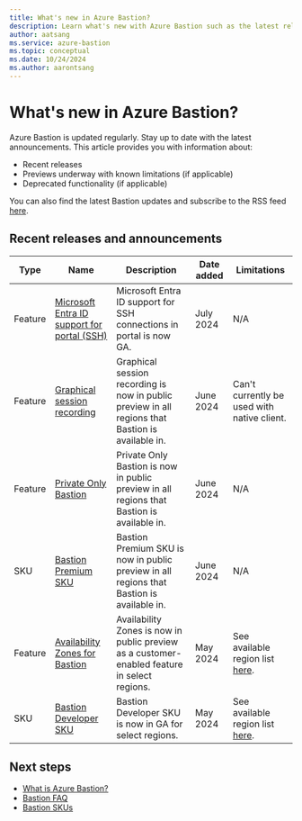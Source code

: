 ```yaml
---
title: What's new in Azure Bastion?
description: Learn what's new with Azure Bastion such as the latest release notes, known issues, bug fixes, deprecated functionality, and upcoming changes.
author: aatsang
ms.service: azure-bastion
ms.topic: conceptual
ms.date: 10/24/2024
ms.author: aarontsang
---
```


# What's new in Azure Bastion?

Azure Bastion is updated regularly. Stay up to date with the latest announcements. This article provides you with information about:

* Recent releases
* Previews underway with known limitations (if applicable)
* Deprecated functionality (if applicable)

You can also find the latest Bastion updates and subscribe to the RSS feed [here](https://azure.microsoft.com/blog/product/azure-bastion/).

## Recent releases and announcements

| Type |  Name | Description | Date added | Limitations |
|---|---|---|---|---|
| Feature | [Microsoft Entra ID support for portal (SSH)](bastion-connect-vm-ssh-linux.md#microsoft-entra-id-authentication)  |Microsoft Entra ID support for SSH connections in portal is now GA. | July 2024 | N/A|
|Feature | [Graphical session recording](session-recording.md) | Graphical session recording is now in public preview in all regions that Bastion is available in. | June 2024 | Can't currently be used with native client.
| Feature | [Private Only Bastion](private-only-deployment.md)| Private Only Bastion is now in public preview in all regions that Bastion is available in.| June 2024 | N/A|
| SKU | [Bastion Premium SKU](bastion-overview.md#sku)| Bastion Premium SKU is now in public preview in all regions that Bastion is available in. | June 2024 | N/A|
|Feature  |  [Availability Zones for Bastion](../reliability/reliability-bastion.md?toc=/azure/bastion/TOC.json) |Availability Zones is now in public preview as a customer-enabled feature in select regions. | May 2024 | See available region list [here](../reliability/reliability-bastion?toc=%2Fazure%2Fbastion%2FTOC.json#prerequisites).
|SKU  |  [Bastion Developer SKU](quickstart-developer-sku.md) | Bastion Developer SKU is now in GA for select regions. | May 2024 | See available region list [here](quickstart-developer-sku.md#about-the-developer-sku).


## Next steps

* [What is Azure Bastion?](bastion-overview.md)
* [Bastion FAQ](bastion-faq.md)
* [Bastion SKUs](bastion-overview.md#sku)
